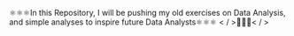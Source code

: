 ⚛⚛⚛In this Repository, I will be pushing my old exercises on Data Analysis, and simple analyses to inspire future Data Analysts⚛⚛⚛
< / >🚀🌐🚀< / >
